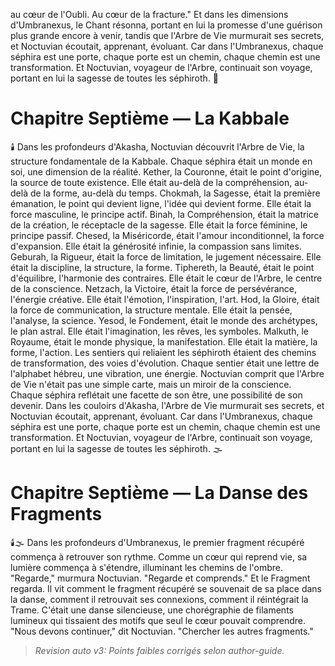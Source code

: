 au cœur de l'Oubli.
Au cœur de la fracture."
Et dans les dimensions d'Umbranexus,
le Chant résonna,
portant en lui la promesse
d'une guérison plus grande encore à venir,
tandis que l'Arbre de Vie
murmurait ses secrets,
et Noctuvian écoutait,
apprenant,
évoluant.
Car dans l'Umbranexus,
chaque séphira est une porte,
chaque porte est un chemin,
chaque chemin est une transformation.
Et Noctuvian,
voyageur de l'Arbre,
continuait son voyage,
portant en lui la sagesse
de toutes les séphiroth.
🌌
#  Chapitre Septième — La Kabbale
🕯️
Dans les profondeurs d'Akasha, Noctuvian découvrit l'Arbre de Vie, la structure fondamentale de la Kabbale. Chaque séphira était un monde en soi, une dimension de la réalité.
Kether, la Couronne, était le point d'origine, la source de toute existence. Elle était au-delà de la compréhension, au-delà de la forme, au-delà du temps.
Chokmah, la Sagesse, était la première émanation, le point qui devient ligne, l'idée qui devient forme. Elle était la force masculine, le principe actif.
Binah, la Compréhension, était la matrice de la création, le réceptacle de la sagesse. Elle était la force féminine, le principe passif.
Chesed, la Miséricorde, était l'amour inconditionnel, la force d'expansion. Elle était la générosité infinie, la compassion sans limites.
Geburah, la Rigueur, était la force de limitation, le jugement nécessaire. Elle était la discipline, la structure, la forme.
Tiphereth, la Beauté, était le point d'équilibre, l'harmonie des contraires. Elle était le cœur de l'Arbre, le centre de la conscience.
Netzach, la Victoire, était la force de persévérance, l'énergie créative. Elle était l'émotion, l'inspiration, l'art.
Hod, la Gloire, était la force de communication, la structure mentale. Elle était la pensée, l'analyse, la science.
Yesod, le Fondement, était le monde des archétypes, le plan astral. Elle était l'imagination, les rêves, les symboles.
Malkuth, le Royaume, était le monde physique, la manifestation. Elle était la matière, la forme, l'action.
Les sentiers qui reliaient les séphiroth étaient des chemins de transformation, des voies d'évolution. Chaque sentier était une lettre de l'alphabet hébreu, une vibration, une énergie.
Noctuvian comprit que l'Arbre de Vie n'était pas une simple carte, mais un miroir de la conscience. Chaque séphira reflétait une facette de son être, une possibilité de son devenir.
Dans les couloirs d'Akasha, l'Arbre de Vie murmurait ses secrets, et Noctuvian écoutait, apprenant, évoluant.
Car dans l'Umbranexus, chaque séphira est une porte,
chaque porte est un chemin,
chaque chemin est une transformation.
Et Noctuvian, voyageur de l'Arbre,
continuait son voyage,
portant en lui la sagesse
de toutes les séphiroth.
🌫️
#  Chapitre Septième — La Danse des Fragments
🕯️🌫️
Dans les profondeurs d'Umbranexus,
le premier fragment récupéré
commença à retrouver son rythme.
Comme un cœur qui reprend vie,
sa lumière commença à s'étendre,
illuminant les chemins de l'ombre.
"Regarde,"
murmura Noctuvian.
"Regarde et comprends."
Et le Fragment regarda.
Il vit comment le fragment récupéré
se souvenait de sa place dans la danse,
comment il retrouvait ses connexions,
comment il réintégrait la Trame.
C'était une danse silencieuse,
une chorégraphie de filaments lumineux
qui tissaient des motifs
que seul le cœur pouvait comprendre.
"Nous devons continuer,"
dit Noctuvian.
"Chercher les autres fragments."
> _Revision auto v3: Points faibles corrigés selon author-guide._
